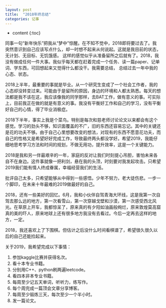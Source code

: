 ```yaml
---
layout: post
title:  "2018年终总结"
categories: 记事
---
```


* content
{:toc}





同事一句“新年快乐”把我从“梦中”惊醒。在不知不觉中，2018即将要过去了。我突然意识到自己应该写点什么，却一时想不起来从何说起。这就是我目前的状态，无计划、无目标、无饥饿感。
这样的感觉似乎从准备留所之后就有了。2018，我没有做成任何一件大事。我似乎每天都在赶着完成一个任务、读一篇paper、记单词、学东西，可回想起来又觉得什么都没干。我需要总结，
总结过去一年中我的心态、状态。

2018上半年，最重要的事就是毕业。从一个研究生变成了一个社会工作者，我的心态却没转变过来。可能由于是留所的原因，身边的环境和人都太熟悉。每天的想法都是我不该在这，我应该像我的同学那样，去BAT工作，做有意义的事。可实际上，目前我正在做的就是有意义的事。我没有平衡好工作和自己的学习，没有平衡好自己的心情，得了毕业消极症。

2018下半年，事实上我是个菜鸟。特别是每次和慈老师讨论论文以来都会有这个感觉。学习的劲头不够，知识面覆盖的不广，旧的东西还容易忘记。其中的关键还是花的功夫不够。由于自己心里想要改变的想法，对现有的东西不愿意花功夫，而自己的性格又是希望好好完成工作，导致最终两头都没学好。希望2019，我能仔细地思考学习方法和时间的规划，不做无用功，提升效率，这是一个关键能力。

2018是我和另一伴最艰辛的一年，家庭的反对让我们时刻提心吊胆，害怕未来各自不在身边。这件事就像一把利剑，悬在我的头顶，时刻要对我发起攻击。只希望2019我们能有情人终成眷属，幸福经营我们的生活。

批评自己太多，只希望能够从中得到一些感悟。少年不努力，老大徒伤悲。一步一个脚印，在未来十年最难的2019做最好的自己。

2018，还有一些美好的回忆。6月，我和小伙伴自驾青海大环线，这是我第一次自驾去那么远的地方，第一次看雪山，第一次穿越戈壁和沙漠，第一次感受西北风光。在草原上开车，我都惊呆了，原来真的有夕阳如油画般绚烂，原来敦煌莫高窟真的美的吓人，原来地球上还有很多地方我没有去看过。今后一定再去这样的地方，一定。

2018，我还喜欢上了下围棋。但估计之后没什么时间看棋谱了，希望很久很久以后的自己还能捡起来。

关于2019，我希望完成以下事情：

1. 参加kaggle比赛并获得名次。
2. 看十本专业书籍。
3. 分别用C++、python刷两遍leetcode。
4. 看四本非本专业书籍。
5. 每周至少记五天单词，听听力，练写作。
6. 每个周完成一篇顶会文章分享博客。
7. 每周至少锻炼三天，每次至少一个半小时。
8. 发一篇论文。

